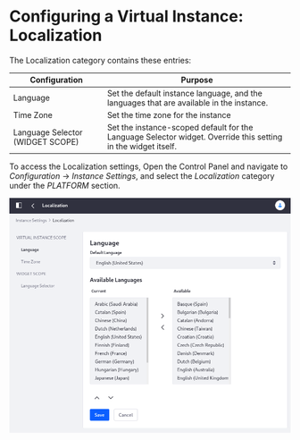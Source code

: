 # Configuring a Virtual Instance: Localization

The Localization category contains these entries:

| Configuration | Purpose |
| --------- | ------------ |
| Language | Set the default instance language, and the languages that are available in the instance. |
| Time Zone | Set the time zone for the instance |
| Language Selector (WIDGET SCOPE) | Set the instance-scoped default for the Language Selector widget. Override this setting in the widget itself. |

To access the Localization settings, Open the Control Panel and navigate to *Configuration* &rarr; *Instance Settings*, and select the *Localization* category under the *PLATFORM* section.

![Configure the default language and the time zone for the instance scope.](./localization/images/01.png)
